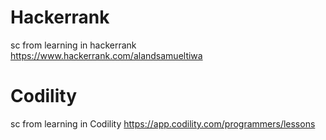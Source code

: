 # Hackerrank
sc from learning in hackerrank
https://www.hackerrank.com/alandsamueltiwa

# Codility
sc from learning in Codility
https://app.codility.com/programmers/lessons
